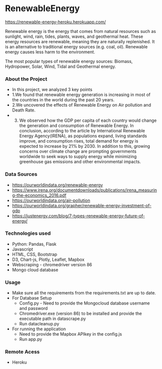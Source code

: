 
# RenewableEnergy
https://renewable-energy-heroku.herokuapp.com/

<p>Renewable energy is the energy that comes from natural resources such as sunlight, wind, rain, tides, plants, waves, and geothermal heat. These energy resources are renewable, meaning they are naturally replenished. It is an alternative to traditional energy sources (e.g. coal, oil). Renewable energy causes less harm to the environment.</p>
<p>The most popular types of renewable energy sources: Biomass, Hydropower, Solar, Wind, Tidal and Geothermal energy.</p>

### About the Project
* In this project, we analyzed 3 key points
* 1.We found that renewable energy generation is increasing in most of the countries in the world during the past 20 years.
* 2.We uncovered the effects of Renewable Energy on Air pollution and Death Rate.
* 3. We observed how the GDP per capita of each country would change the generation and consumption of Renewable Energy.
In conclusion, according to the article by International Renewable Energy Agency(IRENA), as populations expand, living standards improve, and consumption rises, total demand for energy is expected to increase by 21% by 2030. In addition to this, growing concerns over climate change are prompting governments worldwide to seek ways to supply energy while minimizing greenhouse gas emissions and other environmental impacts.

### Data Sources
* https://ourworldindata.org/renewable-energy
* https://www.irena.org/documentdownloads/publications/irena_measuring-the-economics_2016.pdf
* https://ourworldindata.org/air-pollution
* https://ourworldindata.org/grapher/renewable-energy-investment-of-gdp
* https://justenergy.com/blog/7-types-renewable-energy-future-of-energy/

### Technologies used
* Python: Pandas, Flask
* Javascript 
* HTML, CSS, Bootstrap
* D3, Chart-js, Plotly, Leaflet, Mapbox
* Webscraping - chromedriver version 86
* Mongo cloud database

### Usage
* Make sure all the requirements from the requirements.txt are up to date.
* For Database Setup 
    - Config.py - Need to provide the Mongocloud database username and password
    - Chromedriver.exe (version 86) to be installed and provide the executable path in datascrape.py
    - Run datacleanup.py
* For running the application
    - Need to provide the Mapbox APIkey in the config.js
    - Run app.py

### Remote Acess
* Heroku
